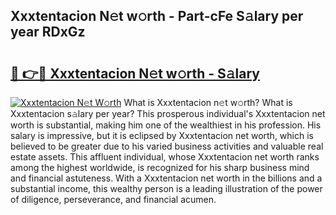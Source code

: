 ## Xxxtentacion N𝚎t w𝚘rth - Part-cFe S𝚊lary per year RDxGz

# <h2><a href="http://gc3r4b.nevu.top/?p=Xxxtentacion">🔗 👉🔴 Xxxtentacion N𝚎t w𝚘rth - S𝚊lary</a></h2>

[![Xxxtentacion N𝚎t W𝚘rth](https://i.imgur.com/Oavwk0R.jpeg)](http://gc3r4b.nevu.top/?p=Xxxtentacion)
What is Xxxtentacion n𝚎t w𝚘rth? What is Xxxtentacion s𝚊lary per year?
This prosperous individual's Xxxtentacion net worth is substantial, making him one of the wealthiest in his profession. His salary is impressive, but it is eclipsed by Xxxtentacion net worth, which is believed to be greater due to his varied business activities and valuable real estate assets. This affluent individual, whose Xxxtentacion net worth ranks among the highest worldwide, is recognized for his sharp business mind and financial astuteness. With a Xxxtentacion net worth in the billions and a substantial income, this wealthy person is a leading illustration of the power of diligence, perseverance, and financial acumen.
